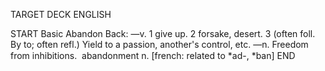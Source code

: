 TARGET DECK
ENGLISH

START
Basic
Abandon
Back: —v. 1 give up. 2 forsake, desert. 3 (often foll. By to; often refl.) Yield to a passion, another's control, etc. —n. Freedom from inhibitions.  abandonment n. [french: related to *ad-, *ban]
END
